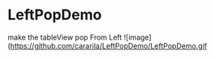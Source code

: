 # LeftPopDemo
make the tableView pop From Left
![image](https://github.com/cararila/LeftPopDemo/LeftPopDemo.gif
